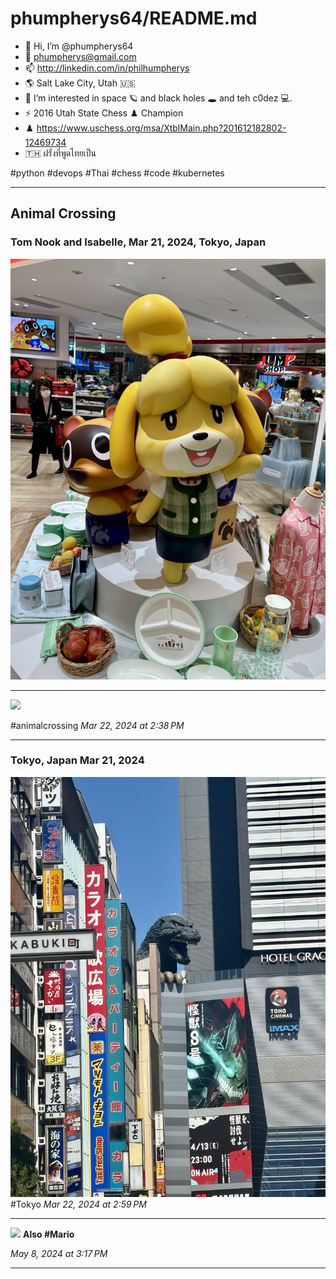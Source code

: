 # phumpherys64/README.md

- 👋 Hi, I’m @phumpherys64
- 📧 phumpherys@gmail.com
- 📫 http://linkedin.com/in/philhumpherys
- 🌎 Salt Lake City, Utah 🇺🇸
- 👀 I’m interested in space 🪐 and black holes 🕳️ and teh c0dez 💻.
- ⚡ 2016 Utah State Chess ♟️ Champion
- ♟️ https://www.uschess.org/msa/XtblMain.php?201612182802-12469734
- 🇹🇭 ฝรั่งที่พูดไทยเป็น

#python
#devops
#Thai
#chess
#code
#kubernetes
- - -
## Animal Crossing
### Tom Nook and Isabelle, Mar 21, 2024, Tokyo, Japan 
![](IMG_1960.jpeg)
- - -
![](IMG_1964.jpeg)

#animalcrossing
*Mar 22, 2024 at 2:38 PM*
- - -
### Tokyo, Japan  Mar 21, 2024
![](IMG_1982.jpeg)
#Tokyo 
*Mar 22, 2024 at 2:59 PM*
- - -

![](IMG_1961.jpeg)
**Also #Mario**

*May 8, 2024 at 3:17 PM*
- - -
